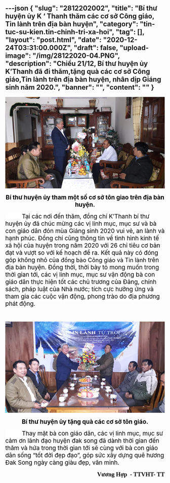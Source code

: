 ---json
{
    "slug": "2812202002",
    "title": "Bí thư huyện ủy  K ‘ Thanh thăm các cơ sở Công giáo, Tin lành trên địa bàn huyện",
    "category": "tin-tuc-su-kien.tin-chinh-tri-xa-hoi",
    "tag": [],
    "layout": "post.html",
    "date": "2020-12-24T03:31:00.000Z",
    "draft": false,
    "upload-image": "/img/28122020-04.PNG",
    "description": "Chiều 21/12, Bí thư huyện ủy  K’Thanh đã đi thăm,tặng quà các cơ sở Công giáo,Tin lành trên địa bàn huyện, nhân dịp Giáng sinh năm 2020.",
    "banner": "",
    "__content__": ""
}
---
<p style="text-align:center"><img alt="" src="/img/28122020-03.PNG" /></p>

<p style="text-align:center"><span style="background-color:white"><span style="font-size:14.0pt"><span style="background-color:white"><span style="color:black"><strong>B&iacute; thư huyện ủy tham một số cơ sở t&ocirc;n giao tr&ecirc;n địa b&agrave;n huyện.</strong></span></span></span></span></p>

<p><span style="background-color:white"><span style="font-size:14.0pt"><span style="background-color:white"><span style="color:black">&nbsp;&nbsp;&nbsp;&nbsp;&nbsp;&nbsp;&nbsp;&nbsp;&nbsp; Tại c&aacute;c nơi đến thăm, đồng ch&iacute; K&rsquo;Thanh b&iacute; thư huyện ủy đ&atilde; ch&uacute;c mừng c&aacute;c vị linh mục, mục sư v&agrave; b&agrave; con gi&aacute;o d&acirc;n đ&oacute;n m&ugrave;a Gi&aacute;ng sinh 2020 vui vẻ, an l&agrave;nh v&agrave; hạnh ph&uacute;c. Đồng ch&iacute; cũng th&ocirc;ng tin về t&igrave;nh h&igrave;nh kinh tế x&atilde; hội của huyện trong năm 2020 với 26 chỉ ti&ecirc;u cơ bản đạt v&agrave; vượt so với kế hoạch đề ra. Kết quả n&agrave;y c&oacute; đ&oacute;ng g&oacute;p kh&ocirc;ng nhỏ của </span></span></span><span style="font-size:13.5pt"><span style="background-color:white"><span style="color:black">đồng b&agrave;o C&ocirc;ng gi&aacute;o v&agrave; Tin l&agrave;nh</span></span></span><span style="font-size:14.0pt"><span style="background-color:white"><span style="color:black"> tr&ecirc;n địa b&agrave;n huyện. Đồng thời, thời b&agrave;y tỏ mong muốn trong thời gian tới, c&aacute;c vị linh mục, mục sư vận động b&agrave; con gi&aacute;o d&acirc;n thực hiện tốt c&aacute;c chủ trương của Đảng, ch&iacute;nh s&aacute;ch, ph&aacute;p luật của Nh&agrave; nước; t&iacute;ch cực hưởng ứng v&agrave; tham gia c&aacute;c cuộc vận động, phong tr&agrave;o do địa phương ph&aacute;t động. </span></span></span></span></p>

<p>&nbsp;</p>

<p style="text-align:center"><img alt="" src="/img/28122020-04.PNG" /></p>

<p style="text-align:center"><span style="background-color:white"><strong><span style="font-size:14.0pt"><span style="background-color:white"><span style="color:black">B&iacute; thư huyện ủy tặng qu&agrave; c&aacute;c cơ sở t&ocirc;n gi&aacute;o.</span></span></span></strong></span></p>

<p><span style="background-color:white"><span style="font-size:14.0pt"><span style="background-color:white"><span style="color:black">&nbsp;&nbsp;&nbsp;&nbsp;&nbsp;&nbsp;&nbsp;&nbsp;&nbsp; Thay mặt b&agrave; con gi&aacute;o d&acirc;n, c&aacute;c vị linh mục, mục sư cảm ơn l&atilde;nh đạo huyện đak song đ&atilde; d&agrave;nh thời gian đến thăm v&agrave; hứa trong thời gian tới sẽ c&ugrave;ng với b&agrave; con gi&aacute;o d&acirc;n sống &ldquo;tốt đời đẹp đạo&rdquo;, g&oacute;p sức x&acirc;y dựng qu&ecirc; hương Đak Song ng&agrave;y c&agrave;ng gi&agrave;u đẹp, văn minh.</span></span></span></span></p>

<p style="text-align:right"><strong><span style="font-size:14.0pt"><span style="background-color:white"><span style="font-family:&quot;Times New Roman&quot;,serif"><span style="color:black">Vương Hợp &nbsp;- TTVHT- TT</span></span></span></span></strong></p>
